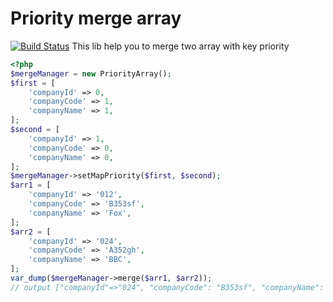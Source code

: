 # Priority merge array
[![Build Status](https://travis-ci.org/gianarb/priority-array-merge.svg)](https://travis-ci.org/gianarb/priority-array-merge)
This lib help you to merge two array with key priority

```php
<?php
$mergeManager = new PriorityArray();
$first = [
    'companyId' => 0,
    'companyCode' => 1,
    'companyName' => 1,
];
$second = [
    'companyId' => 1,
    'companyCode' => 0,
    'companyName' => 0,
];
$mergeManager->setMapPriority($first, $second);
$arr1 = [
    'companyId' => '012',
    'companyCode' => 'B353sf',
    'companyName' => 'Fox',
];
$arr2 = [
    'companyId' => '024',
    'companyCode' => 'A352gh',
    'companyName' => 'BBC',
];
var_dump($mergeManager->merge($arr1, $arr2));
// output ["companyId"=>"024", "companyCode": "B353sf", "companyName": "Fox"]
```
